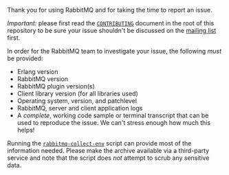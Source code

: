 Thank you for using RabbitMQ and for taking the time to report an issue.

*Important:* please first read the [`CONTRIBUTING`](../CONTRIBUTING.md) document in the root of this repository to be sure your issue shouldn't be discussed on the [mailing list][rmq-users] first.

In order for the RabbitMQ team to investigate your issue, the following *must* be provided:
  
* Erlang version
* RabbitMQ version
* RabbitMQ plugin version(s)
* Client library version (for all libraries used)
* Operating system, version, and patchlevel
* RabbitMQ, server and client application logs
* A *complete*, working code sample or terminal transcript that can be used to reproduce the issue. We can't stress enough how much this helps!

Running the [`rabbitmq-collect-env`][rmq-collect-env] script can provide most of the information needed. Please make the archive available via a third-party service and note that the script does *not* attempt to scrub any sensitive data.

[rmq-users]: https://groups.google.com/forum/#!forum/rabbitmq-users
[rmq-collect-env]: https://github.com/rabbitmq/support-tools/blob/master/scripts/rabbitmq-collect-env
